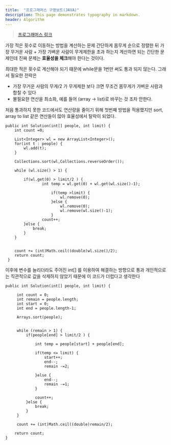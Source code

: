 ```yaml
---
title:  "프로그래머스 구명보트(JAVA)"
description: This page demonstrates typography in markdown.
header: Algorithm
---
```


> [프로그래머스 링크](https://programmers.co.kr/learn/courses/30/lessons/42885) 



가장 적은 횟수로 이동하는 방법을 계산하는 문제
간단하게 몸무게 순으로 정렬한 뒤 가장 무거운 사람 + 가장 가벼운 사람이 무게제한을 초과 하는지 계산하면 되는 간단한 문제인데
진짜 문제는 **효율성을 체크**해야 한다는 것이다.



최대한 적은 횟수로 계산해야 되기 떄문에 while문을 1번만 써도 통과 되지 않는다. 그래서 필요한 전략은

- 가장 무거운 사람의 무게/2 가 무게제한 보다 크면 무조건 몸무게가 가벼운 사람과 합칠 수 있다
- 불필요한 연산을 최소화, 예를 들어 (array -> list)로 바꾸는 것 조차 안한다.



처음 통과하지 못한 코드에서도 연산량을 줄이기 위해 첫번째 방법을 적용했지만
sort, array to list 같은 연산들이 많아 효율성에서 탈락이 되었다.


```
public int Solution(int[] people, int limit) {
	int count =0;

	List<Integer> wl = new ArrayList<Integer>();
	for(int t : people) {
		wl.add(t);
	}
	
	Collections.sort(wl,Collections.reverseOrder());

	while (wl.size() > 1) {
		
		if(wl.get(0) > limit/2 ) {
				int temp = wl.get(0) + wl.get(wl.size()-1);
					
					if(temp >limit) {
						wl.remove(0);
					}else {
						wl.remove(0);
						wl.remove(wl.size()-1);
					}    		
				count++;	
		}else {
			break;
		}
	}


	count += (int)Math.ceil((double)wl.size()/2);
	return count;
 }
```

이후에 변수를 늘리더라도 주어진 int[] 를 이용하여 해결하는 방향으로 통과
개인적으로는 직관적으로 값을 삭제하지 않았기 때문에 이 코드가 더럽다고 생각한다

```
public int Solution(int[] people, int limit) {
		 
	 int count = 0;
	 int remain = people.length;
	 int start = 0;
	 int end = people.length-1;
	 
	 Arrays.sort(people);
	 
	 
	 while (remain > 1) {
		 if(people[end] > limit/2 ) {
			
			 int temp = people[start] + people[end];
			 
			 if(temp <= limit) {
				 start++;
				 end--;
				 remain -=2;
				 
			 }else {
				 end--;
				 remain -=1;
			 }
			 
			 count++;	 
		 }else {
			 break;
		 }
	 }
	 
	 count += (int)Math.ceil((double)remain/2);
	 
	return count;
}
```